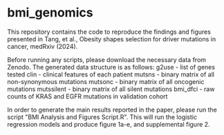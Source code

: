 # bmi_genomics

This repository contains the code to reproduce the findings and figures presented in Tang, et al., Obesity shapes selection for driver mutations in cancer, medRxiv (2024).

Before running any scripts, please download the necessary data from Zenodo. The generated data structure is as follows:
  g2use - list of genes tested
  clin - clinical features of each patient
  mutsns - binary matrix of all non-synonymous mutations
  mutsonc -  binary matrix of all oncogenic mutations
  mutssilent - binary matrix of all silent mutations
  bmi_dfci - raw counts of KRAS and EGFR mutations in validation cohort


In order to generate the main results reported in the paper, please run the script "BMI Analysis and Figures Script.R". This will run the logistic regression models and produce figure 1a-e, and supplemental figure 2.

